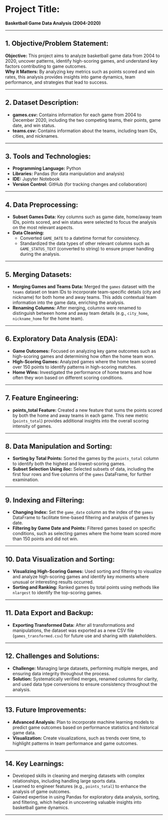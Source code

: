 # Project Title:
**Basketball Game Data Analysis (2004-2020)**

---

## 1. Objective/Problem Statement:
**Objective:** This project aims to analyze basketball game data from 2004 to 2020, uncover patterns, identify high-scoring games, and understand key factors contributing to game outcomes.  
**Why it Matters:** By analyzing key metrics such as points scored and win rates, this analysis provides insights into game dynamics, team performance, and strategies that lead to success.

---

## 2. Dataset Description:
- **games.csv:** Contains information for each game from 2004 to December 2020, including the two competing teams, their points, game date, and win status.
- **teams.csv:** Contains information about the teams, including team IDs, cities, and nicknames.

---

## 3. Tools and Technologies:
- **Programming Language:** Python
- **Libraries:** Pandas (for data manipulation and analysis)
- **IDE:** Jupyter Notebook
- **Version Control:** GitHub (for tracking changes and collaboration)

---

## 4. Data Preprocessing:
- **Subset Games Data:** Key columns such as game date, home/away team IDs, points scored, and win status were selected to focus the analysis on the most relevant aspects.
- **Data Cleaning:**
  - Converted `GAME_DATE` to a datetime format for consistency.
  - Standardized the data types of other relevant columns such as `GAME_STATUS_TEXT` (converted to string) to ensure proper handling during the analysis.

---

## 5. Merging Datasets:
- **Merging Games and Teams Data:** Merged the `games` dataset with the `teams` dataset on team IDs to incorporate team-specific details (city and nickname) for both home and away teams. This adds contextual team information into the game data, enriching the analysis.
- **Renaming Columns:** After merging, columns were renamed to distinguish between home and away team details (e.g., `city_home`, `nickname_home` for the home team).

---

## 6. Exploratory Data Analysis (EDA):
- **Game Outcomes:** Focused on analyzing key game outcomes such as high-scoring games and determining how often the home team won.
- **High-Scoring Games:** Analyzed games where the home team scored over 150 points to identify patterns in high-scoring matches.
- **Home Wins:** Investigated the performance of home teams and how often they won based on different scoring conditions.

---

## 7. Feature Engineering:
- **points_total Feature:** Created a new feature that sums the points scored by both the home and away teams in each game. This new metric (`points_total`) provides additional insights into the overall scoring intensity of games.

---

## 8. Data Manipulation and Sorting:
- **Sorting by Total Points:** Sorted the games by the `points_total` column to identify both the highest and lowest-scoring games.
- **Subset Selection Using iloc:** Selected subsets of data, including the first four rows and five columns of the `games` DataFrame, for further examination.

---

## 9. Indexing and Filtering:
- **Changing Index:** Set the `game_date` column as the index of the `games` DataFrame to facilitate time-based filtering and analysis of games by date.
- **Filtering by Game Date and Points:** Filtered games based on specific conditions, such as selecting games where the home team scored more than 150 points and did not win.

---

## 10. Data Visualization and Sorting:
- **Visualizing High-Scoring Games:** Used sorting and filtering to visualize and analyze high-scoring games and identify key moments where unusual or interesting results occurred.
- **Sorting and Ranking:** Ranked games by total points using methods like `nlargest` to identify the top-scoring games.

---

## 11. Data Export and Backup:
- **Exporting Transformed Data:** After all transformations and manipulations, the dataset was exported as a new CSV file (`games_transformed.csv`) for future use and sharing with stakeholders.

---

## 12. Challenges and Solutions:
- **Challenge:** Managing large datasets, performing multiple merges, and ensuring data integrity throughout the process.
- **Solution:** Systematically verified merges, renamed columns for clarity, and used data type conversions to ensure consistency throughout the analysis.

---

## 13. Future Improvements:
- **Advanced Analysis:** Plan to incorporate machine learning models to predict game outcomes based on performance statistics and historical game data.
- **Visualization:** Create visualizations, such as trends over time, to highlight patterns in team performance and game outcomes.

---

## 14. Key Learnings:
- Developed skills in cleaning and merging datasets with complex relationships, including handling large sports data.
- Learned to engineer features (e.g., `points_total`) to enhance the analysis of game outcomes.
- Gained expertise in using Pandas for exploratory data analysis, sorting, and filtering, which helped in uncovering valuable insights into basketball game dynamics.

---
